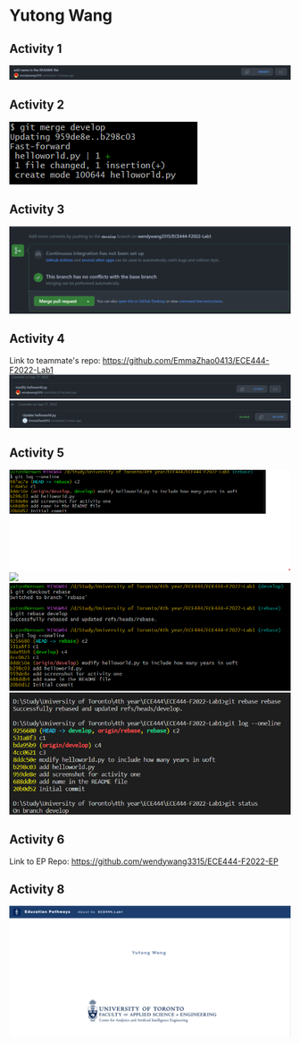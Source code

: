 # Yutong Wang
## Activity 1
![](images/Activity1.png)
## Activity 2
![](images/Activity2.png)
## Activity 3
![](images/Activity3.png)
## Activity 4
Link to teammate's repo: https://github.com/EmmaZhao0413/ECE444-F2022-Lab1
![](images/Activity%204-1.png)
![](images/Activity%204-2.png)
## Activity 5
![](images/Activity5-1.png)
![](images/Activity5-4.png)
![](images/Activity5-3.png)
![](images/Activity%205-4.png)
## Activity 6
Link to EP Repo: https://github.com/wendywang3315/ECE444-F2022-EP
## Activity 8
![](images/Activity%208-1.png)